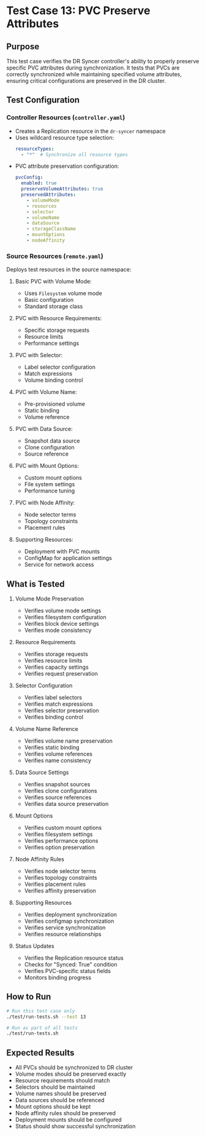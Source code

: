# Test Case 13: PVC Preserve Attributes

## Purpose
This test case verifies the DR Syncer controller's ability to properly preserve specific PVC attributes during synchronization. It tests that PVCs are correctly synchronized while maintaining specified volume attributes, ensuring critical configurations are preserved in the DR cluster.

## Test Configuration

### Controller Resources (`controller.yaml`)
- Creates a Replication resource in the `dr-syncer` namespace
- Uses wildcard resource type selection:
  ```yaml
  resourceTypes:
    - "*"  # Synchronize all resource types
  ```
- PVC attribute preservation configuration:
  ```yaml
  pvcConfig:
    enabled: true
    preserveVolumeAttributes: true
    preservedAttributes:
      - volumeMode
      - resources
      - selector
      - volumeName
      - dataSource
      - storageClassName
      - mountOptions
      - nodeAffinity
  ```

### Source Resources (`remote.yaml`)
Deploys test resources in the source namespace:
1. Basic PVC with Volume Mode:
   - Uses `Filesystem` volume mode
   - Basic configuration
   - Standard storage class

2. PVC with Resource Requirements:
   - Specific storage requests
   - Resource limits
   - Performance settings

3. PVC with Selector:
   - Label selector configuration
   - Match expressions
   - Volume binding control

4. PVC with Volume Name:
   - Pre-provisioned volume
   - Static binding
   - Volume reference

5. PVC with Data Source:
   - Snapshot data source
   - Clone configuration
   - Source reference

6. PVC with Mount Options:
   - Custom mount options
   - File system settings
   - Performance tuning

7. PVC with Node Affinity:
   - Node selector terms
   - Topology constraints
   - Placement rules

8. Supporting Resources:
   - Deployment with PVC mounts
   - ConfigMap for application settings
   - Service for network access

## What is Tested
1. Volume Mode Preservation
   - Verifies volume mode settings
   - Verifies filesystem configuration
   - Verifies block device settings
   - Verifies mode consistency

2. Resource Requirements
   - Verifies storage requests
   - Verifies resource limits
   - Verifies capacity settings
   - Verifies request preservation

3. Selector Configuration
   - Verifies label selectors
   - Verifies match expressions
   - Verifies selector preservation
   - Verifies binding control

4. Volume Name Reference
   - Verifies volume name preservation
   - Verifies static binding
   - Verifies volume references
   - Verifies name consistency

5. Data Source Settings
   - Verifies snapshot sources
   - Verifies clone configurations
   - Verifies source references
   - Verifies data source preservation

6. Mount Options
   - Verifies custom mount options
   - Verifies filesystem settings
   - Verifies performance options
   - Verifies option preservation

7. Node Affinity Rules
   - Verifies node selector terms
   - Verifies topology constraints
   - Verifies placement rules
   - Verifies affinity preservation

8. Supporting Resources
   - Verifies deployment synchronization
   - Verifies configmap synchronization
   - Verifies service synchronization
   - Verifies resource relationships

9. Status Updates
   - Verifies the Replication resource status
   - Checks for "Synced: True" condition
   - Verifies PVC-specific status fields
   - Monitors binding progress

## How to Run
```bash
# Run this test case only
./test/run-tests.sh --test 13

# Run as part of all tests
./test/run-tests.sh
```

## Expected Results
- All PVCs should be synchronized to DR cluster
- Volume modes should be preserved exactly
- Resource requirements should match
- Selectors should be maintained
- Volume names should be preserved
- Data sources should be referenced
- Mount options should be kept
- Node affinity rules should be preserved
- Deployment mounts should be configured
- Status should show successful synchronization
